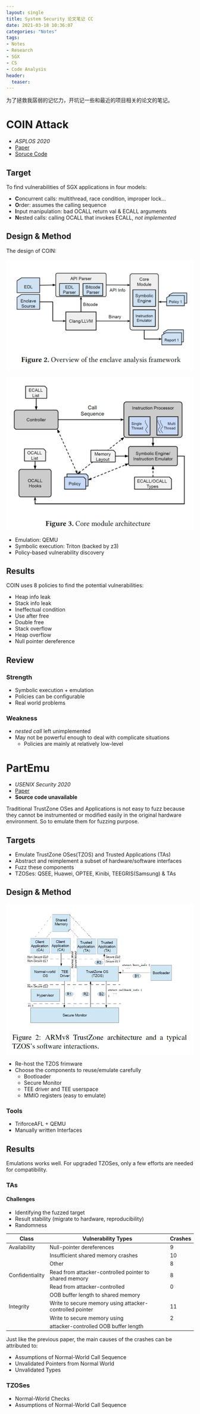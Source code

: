 ```yaml
---
layout: single
title: System Security 论文笔记 CC
date: 2021-03-18 10:36:07
categories: "Notes"
tags:
- Notes
- Research
- SGX
- CS
- Code Analysis
header:
  teaser: 
---
```


为了拯救我孱弱的记忆力，开坑记一些和最近的项目相关的论文的笔记。

# COIN Attack

- *ASPLOS 2020*
- [Paper](http://ww2.cs.fsu.edu/~khandake/paper/coin_asplos_2020.pdf)
- [Soruce Code](https://github.com/mustakimur/COIN-Attacks)

## Target

To find vulnerabilities of SGX applications in four models: 
- **C**oncurrent calls: multithread, race condition, improper lock...
- **O**rder: assumes the calling sequence
- **I**nput manipulation: bad OCALL return val & ECALL arguments
- **N**ested calls: calling OCALL that invokes ECALL, *not implemented*

## Design & Method

The design of COIN:

![COIN Overview](assets/images/CCPapers/COIN2.png)

![COIN Modules](assets/images/CCPapers/COIN3.png)

- Emulation: QEMU
- Symbolic execution: Triton (backed by z3)
- Policy-based vulnerability discovery

## Results

COIN uses 8 policies to find the potential vulnerabilities:

- Heap info leak 
- Stack info leak 
- Ineffectual condition
- Use after free
- Double free
- Stack overflow
- Heap overflow
- Null pointer dereference

## Review

### Strength

- Symbolic execution + emulation
- Policies can be configurable
- Real world problems

### Weakness

- *nested call* left unimplemented
- May not be powerful enough to deal with complicate situations
  - Policies are mainly at relatively low-level

# PartEmu

- *USENIX Security 2020*
- [Paper](https://www.usenix.org/conference/usenixsecurity20/presentation/harrison)
- **Source code unavailable**

Traditional TrustZone OSes and Applications is not easy to fuzz because they cannot be instrumented or modified easily in the original hardware environment. So to emulate them for fuzzing purpose.

## Targets

- Emulate TrustZone OSes(TZOS) and Trusted Applications (TAs) 
- Abstract and reimplement a subset of hardware/software interfaces
- Fuzz these components
- TZOSes: QSEE, Huawei, OPTEE, Kinibi, TEEGRIS(Samsung) & TAs

## Design & Method

![Architecture](assets/images/CCPapers/PARTEMU2.png)

- Re-host the TZOS frimware
- Choose the components to reuse/emulate carefully
  - Bootloader
  - Secure Monitor
  - TEE driver and TEE userspace
  - MMIO registers (easy to emulate)

### Tools

- TriforceAFL + QEMU
- Manually written Interfaces

## Results

Emulations works well. For upgraded TZOSes, only a few efforts are needed for compatibility.

### TAs

#### Challenges

- Identifying the fuzzed target
- Result stability (migrate to hardware, reproducibility)
- Randomness

| Class           | Vulnerability Types                                       | Crashes |
| --------------- | --------------------------------------------------------- | ------- |
| Availability    | Null-pointer  dereferences                                | 9       |
|                 | Insufficient shared memory crashes                        | 10      |
|                 | Other                                                     | 8       |
| Confidentiality | Read from attacker-controlled pointer  to shared memory   | 8       |
|                 | Read from attacker-controlled                             | 0       |
|                 | OOB buffer length to shared memory                        |
| Integrity       | Write to secure memory using  attacker-controlled pointer | 11      |
|                 | Write to secure memory using                              | 2       |
|                 | attacker-controlled OOB buffer length                     |         |

Just like the previous paper, the main causes of the crashes can be attributed to:
- Assumptions of Normal-World Call Sequence
- Unvalidated Pointers from Normal World
- Unvalidated Types

### TZOSes

- Normal-World Checks
- Assumptions of Normal-World Call Sequence